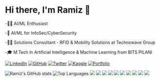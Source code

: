 # Hi there, I'm Ramiz 👋

-🧑‍💻 AI/ML Enthusiast

-🔐 AI/ML for InfoSec/CyberSecurity

-🧑‍💻 Solutions Consultant - RFID & Mobility Solutions at Technowave Group

-🎓 M.Tech In Artificial Intelligence & Machine Learning from BITS PILANI 

[![LinkedIn](https://img.shields.io/badge/LinkedIn-%230077B5.svg?logo=linkedin&logoColor=white)](https://linkedin.com/in/ramizpa)
[![GitHub](https://img.shields.io/badge/GitHub-%23121011.svg?logo=github&logoColor=white)](https://github.com/ramizpa)
[![Twitter](https://img.shields.io/badge/Twitter-%231DA1F2.svg?logo=twitter&logoColor=white)](https://twitter.com/ramizpa)
[![Kaggle](https://img.shields.io/badge/Kaggle-%2300C4B4.svg?logo=kaggle&logoColor=white)](https://kaggle.com/ramizpa)
[![Portfolio](https://img.shields.io/badge/Portfolio-%23FF5733.svg?logo=google-chrome&logoColor=white)](https://ramizpa.com)


![Ramiz's GitHub stats](https://github-readme-stats.vercel.app/api?username=ramizpa&show_icons=true&theme=radical)
![Top Languages](https://github-readme-stats.vercel.app/api/top-langs/?username=ramizpa&show_icons=true&theme=radical)
<img src="https://img.shields.io/badge/Pandas-9.1%25-ff0080?style=for-the-badge&logo=python&logoColor=white" />
<img src="https://img.shields.io/badge/Streamlit-9.1%25-ff3cac?style=for-the-badge&logo=streamlit&logoColor=white" />
<img src="https://img.shields.io/badge/Joblib-5.5%25-ff79c6?style=for-the-badge&logo=python&logoColor=white" />
<img src="https://img.shields.io/badge/scikit--learn-5.5%25-ffb6c1?style=for-the-badge&logo=scikit-learn&logoColor=white" />
<img src="https://img.shields.io/badge/NumPy-3.6%25-6a0dad?style=for-the-badge&logo=numpy&logoColor=white" />
<img src="https://img.shields.io/badge/Matplotlib-3.6%25-38bdf8?style=for-the-badge&logo=matplotlib&logoColor=white" />
<img src="https://img.shields.io/badge/Huggingface-1.8%25-39ff14?style=for-the-badge&logo=huggingface&logoColor=white" />
<img src="https://img.shields.io/badge/Seaborn-1.8%25-ffdd00?style=for-the-badge&logo=python&logoColor=white" />
<img src="https://img.shields.io/badge/Tensorboard-1.8%25-ff7f50?style=for-the-badge&logo=tensorflow&logoColor=white" />
<img src="https://img.shields.io/badge/Keras-1.8%25-6affc1?style=for-the-badge&logo=keras&logoColor=white" />





